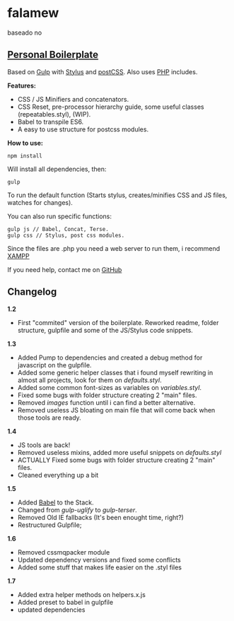 # falamew

baseado no 

## [Personal Boilerplate](https://github.com/drunksheep/personal-boilerplate)

Based on  [Gulp](http://gulpjs.com/) with [Stylus](http://stylus-lang.com/) and [postCSS](http://postcss.org/).
Also uses [PHP](https://secure.php.net/) includes.


**Features:**

 - CSS / JS Minifiers and concatenators.
 - CSS Reset, pre-processor hierarchy guide, some useful classes (repeatables.styl), (WIP).
 - Babel to transpile ES6.
 - A easy to use structure for postcss modules.

**How to use:**

    npm install

Will install all dependencies, then:

    gulp

 To run the default function (Starts stylus, creates/minifies CSS and JS files, watches for changes).

You can also run specific functions:

    gulp js // Babel, Concat, Terse.
    gulp css // Stylus, post css modules.

Since the files are .php you need a web server to run them, i recommend [XAMPP](https://www.apachefriends.org/pt_br/index.html)


If you need help, contact me on [GitHub]('https://github.com/drunksheep')


## Changelog ##

**1.2**

- First "commited" version of the boilerplate. Reworked readme, folder structure, gulpfile and some of the JS/Stylus code snippets.

 **1.3**

- Added Pump to dependencies and created a debug method for javascript on the gulpfile.
- Added some generic helper classes that i found myself rewriting in almost all projects, look for them on _defaults.styl_.
- Added some common font-sizes as variables on _variables.styl_.
- Fixed some bugs with folder structure creating 2 "main" files.
- Removed _images_ function until i can find a better alternative.
- Removed useless JS bloating on main file that will come back when those tools are ready.

 **1.4**

- JS tools are back!
- Removed useless mixins, added more useful snippets on _defaults.styl_
- ACTUALLY Fixed some bugs with folder structure creating 2 "main" files.
- Cleaned everything up a bit

**1.5**

- Added [Babel]('https://babeljs.io/') to the Stack.
- Changed from _gulp-uglify_ to _gulp-terser_.
- Removed Old IE fallbacks (It's been enought time, right?)
- Restructured Gulpfile;

**1.6**
- Removed cssmqpacker module
- Updated dependency versions and fixed some conflicts
- Added some stuff that makes life easier on the .styl files

**1.7**
- Added extra helper methods on helpers.x.js
- Added preset to babel in gulpfile
- updated dependencies
